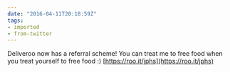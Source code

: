 ```yaml
---
date: "2016-04-11T20:18:59Z"
tags:
- imported
- from-twitter
---
```

Deliveroo now has a referral scheme\! You can treat me to free food when you treat yourself to free food :\) [https://roo.it/jphs](https://roo.it/jphs)

